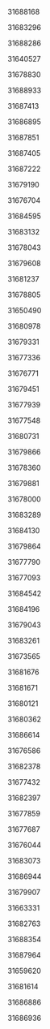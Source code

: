 31688168

31683296

31688286

31640527

31678830

31688933

31687413

31686895

31687851

31687405

31687222

31679190

31676704

31684595

31683132

31678043

31679608

31681237

31678805

31650490

31680978

31679331

31677336

31676771

31679451

31677939

31677548

31680731

31679866

31678360

31679881

31678000

31683289

31684130

31679864

31677790

31677093

31684542

31684196

31679043

31683261

31673565

31681676

31681671

31680121

31680362

31686614

31676586

31682378

31677432

31682397

31677859

31677687

31676044

31683073

31686944

31679907

31663331

31682763

31688354

31687964

31659620

31681614

31686886

31686936

